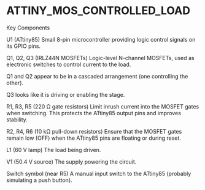 # ATTINY_MOS_CONTROLLED_LOAD
Key Components

U1 (ATtiny85)
Small 8-pin microcontroller providing logic control signals on its GPIO pins.

Q1, Q2, Q3 (IRLZ44N MOSFETs)
Logic-level N-channel MOSFETs, used as electronic switches to control current to the load.

Q1 and Q2 appear to be in a cascaded arrangement (one controlling the other).

Q3 looks like it is driving or enabling the stage.

R1, R3, R5 (220 Ω gate resistors)
Limit inrush current into the MOSFET gates when switching. This protects the ATtiny85 output pins and improves stability.

R2, R4, R6 (10 kΩ pull-down resistors)
Ensure that the MOSFET gates remain low (OFF) when the ATtiny85 pins are floating or during reset.

L1 (60 V lamp)
The load being driven.

V1 (50.4 V source)
The supply powering the circuit. 

Switch symbol (near R5)
A manual input switch to the ATtiny85 (probably simulating a push button).
